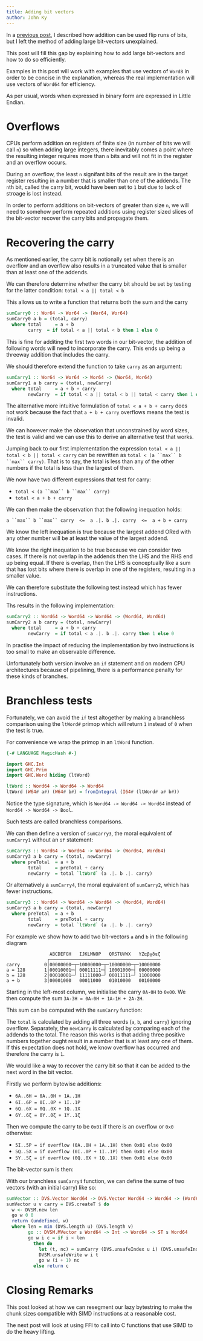 ```yaml
---
title: Adding bit vectors
author: John Ky
---
```


In a [previous post][1], I described how addition can be used flip runs of bits, but
I left the method of adding large bit-vectors unexplained.

This post will fill this gap by explaining how to add large bit-vectors and how
to do so efficiently.

Examples in this post will work with examples that use vectors of `Word8` in
order to be concise in the explanation, whereas the real implementation will
use vectors of `Word64` for efficiency.

As per usual, words when expressed in binary form are expressed in Little Endian.

# Overflows

CPUs perform addition on registers of finite size (in number of bits we will call
`n`) so when adding large integers, there inevitably comes a point where the
resulting integer requires more than `n` bits and will not fit in the register
and an overflow occurs.

During an overflow, the least `n` signifant bits of the result are in the target
register resulting in a number that is smaller than one of the addends.  The
`n`th bit, called the carry bit, would have been set to `1` but due to lack of
stroage is lost instead.

In order to perform additions on bit-vectors of greater than size `n`, we will
need to somehow perform repeated additions using register sized slices of the
bit-vector recover the carry bits and propagate them.

# Recovering the carry

As mentioned earlier, the carry bit is notionally set when there is an overflow
and an overflow also results in a truncated value that is smaller than at least
one of the addends.

We can therefore determine whether the carry bit should be set by testing for the
latter condition: `total < a || total < b`

This allows us to write a function that returns both the sum and the carry

```haskell
sumCarry0 :: Wor64 -> Wor64 -> (Wor64, Wor64)
sumCarry0 a b = (total, carry)
  where total     = a + b
        carry  = if total < a || total < b then 1 else 0
```

This is fine for additing the first two words in our bit-vector, the addition
of following words will need to incorporate the carry.  This ends up being
a threeway addition that includes the carry.

We should therefore extend the function to take `carry` as an argument:

```haskell
sumCarry1 :: Wor64 -> Wor64 -> Wor64 -> (Wor64, Wor64)
sumCarry1 a b carry = (total, newCarry)
  where total     = a + b + carry
        newCarry  = if total < a || total < b || total < carry then 1 else 0
```

The alternative more intuitive formulation of `total < a + b + carry` does not
work because the fact that `a + b + carry` overflows means the test is invalid.

We can however make the observation that unconstrained by word sizes, the test
is valid and we can use this to derive an alternative test that works.

Jumping back to our first implementation the expression `total < a || total < b || total < carry`
can be rewritten as `total < (a ``max`` b ``max`` carry)`.  That is to say, the
total is less than any of the other numbers if the total is less than the largest
of them.

We now have two different expressions that test for carry:

* `total < (a ``max`` b ``max`` carry)`
* `total < a + b + carry`

We can then make the observation that the following inequation holds:

`a ``max`` b ``max`` carry  <=  a .|. b .|. carry  <=  a + b + carry`

We know the left inequation is true because the largest addend ORed with
any other number will be at least the value of the largest addend.

We know the right inequation to be true because we can consider two
cases.  If there is not overlap in the addends then the LHS and the RHS
end up being equal.  If there is overlap, then the LHS is conceptually
like a sum that has lost bits where there is overlap in one of the
registers, resulting in a smaller value.

We can therefore substitute the following test instead which has
fewer instructions.

Ths results in the following implementation:

```haskell
sumCarry2 :: Word64 -> Word64 -> Word64 -> (Word64, Word64)
sumCarry2 a b carry = (total, newCarry)
  where total     = a + b + carry
        newCarry  = if total < a .|. b .|. carry then 1 else 0
```

In practise the impact of reducing the implementation by two instructions
is too small to make an observable difference.

Unfortunately both version involve an `if` statement and on modern CPU
architectures because of pipelining, there is a performance penalty for
these kinds of branches.

# Branchless tests

Fortunately, we can avoid the `if` test altogether by making a branchless comparison
using the `ltWord#` primop which will return `1` instead of `0` when the test is true.

For convenience we wrap the primop in an `ltWord` function.

```haskell
{-# LANGUAGE MagicHash #-}

import GHC.Int
import GHC.Prim
import GHC.Word hiding (ltWord)

ltWord :: Word64 -> Word64 -> Word64
ltWord (W64# a#) (W64# b#) = fromIntegral (I64# (ltWord# a# b#))
```

Notice the type signature, which is `Word64 -> Word64 -> Word64` instead of
`Word64 -> Word64 -> Bool`.

Such tests are called branchless comparisons.

We can then define a version of `sumCarry3`, the moral equivalent of `sumCarry1`
without an `if` statement:

```haskell
sumCarry3 :: Word64 -> Word64 -> Word64 -> (Word64, Word64)
sumCarry3 a b carry = (total, newCarry)
  where preTotal  = a + b
        total     = preTotal + carry
        newCarry  = total `ltWord` (a .|. b .|. carry)
```

Or alternatively a `sumCarry4`, the moral equivalent of `sumCarry2`, which has
fewer instructions.

```haskell
sumCarry3 :: Word64 -> Word64 -> Word64 -> (Word64, Word64)
sumCarry3 a b carry = (total, newCarry)
  where preTotal  = a + b
        total     = preTotal + carry
        newCarry  = total `ltWord` (a .|. b .|. carry)
```


For example we show how to add two bit-vectors `a` and `b` in the following
diagram

```text
                ABCDEFGH   IJKLMNOP   QRSTUVWX   YZαβγδεζ
               ┌─────────────────────────────────────────
carry         0│00000000─┬─10000000─┬─10000000─┬─10000000
a = 128       1│00010001─┤ 00011111─┤ 10001000─┤ 00000000
b = 128       2│00010001─┘ 11111000─┘ 00011111─┘ 11000000
a + b         3│00001000   00011000   01010000   00100000
```

Starting in the left-most column, we initialise the carry `0A-0H` to
`0x00`.  We then compute the sum `3A-3H = 0A-0H + 1A-1H + 2A-2H`.

This sum can be computed with the `sumCarry` function:

The `total` is calculated by adding all three words (`a`, `b`, and `carry`)
ignoring overflow.  Separately, the `newCarry` is calculated by comparing
each of the addends to the total.  The reason this works is that adding
three positive numbers together ought result in a number that is at least
any one of them.  If this expectation does not hold, we know overflow has
occurred and therefore the carry is `1`.


We would like a way to recover the carry bit so that it can be added to the
next word in the bit vector.

Firstly we perform bytewise additions:

* `6A..6H = 0A..0H + 1A..1H`
* `6I..6P = 0I..0P + 1I..1P`
* `6Q..6X = 0Q..0X + 1Q..1X`
* `6Y..6ζ = 0Y..0ζ + 1Y..1ζ`

Then we compute the carry to be `0x01` if there is an
overflow or `0x0` otherwise:

* `5I..5P = if overflow (0A..0H + 1A..1H) then 0x01 else 0x00`
* `5Q..5X = if overflow (0I..0P + 1I..1P) then 0x01 else 0x00`
* `5Y..5ζ = if overflow (0Q..0X + 1Q..1X) then 0x01 else 0x00`

The bit-vector sum is then:

With our branchless `sumCarry4` function, we can define the sume of two vectors
(with an initial carry) like so:

```haskell
sumVector :: DVS.Vector Word64 -> DVS.Vector Word64 -> Word64 -> (Word64, DVS.Vector Word64)
sumVector u v carry = DVS.createT $ do
  w <- DVSM.new len
  go w 0 0
  return (undefined, w)
  where len = min (DVS.length u) (DVS.length v)
        go :: DVSM.MVector s Word64 -> Int -> Word64 -> ST s Word64
        go w i c = if i < len
          then do
            let (t, nc) = sumCarry (DVS.unsafeIndex u i) (DVS.unsafeIndex v i) c
            DVSM.unsafeWrite w i t
            go w (i + 1) nc
          else return c
```

# Closing Remarks

This post looked at how we can resegment our lazy bytestring to make the chunk sizes compatible with
SIMD instructions at a reasonable cost.

The next post will look at using FFI to call into C functions that use SIMD to do the heavy lifting.

[1]: ../posts/2018-08-15-data-parallel-rfc-compliant-csv-parsing.html



[2]: http://hackage.haskell.org/package/bytestring
[3]: http://hackage.haskell.org/package/bytestring-0.10.8.2/docs/src/Data.ByteString.Lazy.Internal.html#defaultChunkSize
[4]: http://hackage.haskell.org/package/bytestring-0.10.8.2/docs/Data-ByteString-Lazy.html#v:toChunks
[5]: http://hackage.haskell.org/package/hw-prim-0.6.2.15/docs/HaskellWorks-Data-ByteString.html#v:rechunk
[6]: http://hackage.haskell.org/package/hw-prim-0.6.2.15/docs/HaskellWorks-Data-ByteString.html#v:resegment
[7]: http://hackage.haskell.org/package/hw-prim-0.6.2.15/docs/HaskellWorks-Data-ByteString.html#v:resegmentPadded
[8]: http://hackage.haskell.org/package/bytestring-0.10.8.2/docs/Data-ByteString-Lazy.html#v:hGetContents
[9]: http://hackage.haskell.org/package/bytestring-0.10.8.2/docs/src/Data.ByteString.Lazy.html#hGetContentsN
[10]: http://hackage.haskell.org/package/base-4.11.1.0/docs/System-IO.html#v:hGetBuf
[11]: http://hackage.haskell.org/package/bytestring-0.10.8.2/docs/src/Data.ByteString.Internal.html#createAndTrim
[12]: http://hackage.haskell.org/package/bytestring-0.10.8.2/docs/src/Data.ByteString.html#hGetSome
[13]: http://hackage.haskell.org/package/hw-prim-0.6.2.17/docs/HaskellWorks-Data-ByteString-Lazy.html#v:hGetContentsChunkedBy
